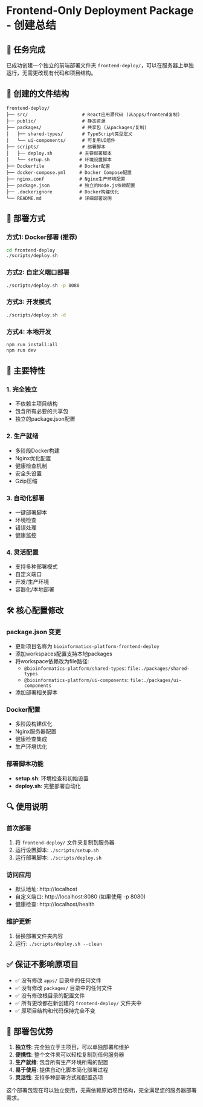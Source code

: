 # Frontend-Only Deployment Package - 创建总结

## 🎯 任务完成

已成功创建一个独立的前端部署文件夹 `frontend-deploy/`，可以在服务器上单独运行，无需更改现有代码和项目结构。

## 📁 创建的文件结构

```
frontend-deploy/
├── src/                    # React应用源代码 (从apps/frontend复制)
├── public/                 # 静态资源
├── packages/               # 共享包 (从packages/复制)
│   ├── shared-types/       # TypeScript类型定义
│   └── ui-components/      # 可复用UI组件
├── scripts/                # 部署脚本
│   ├── deploy.sh          # 主要部署脚本
│   └── setup.sh           # 环境设置脚本
├── Dockerfile             # Docker配置
├── docker-compose.yml     # Docker Compose配置
├── nginx.conf             # Nginx生产环境配置
├── package.json           # 独立的Node.js依赖配置
├── .dockerignore          # Docker构建优化
└── README.md              # 详细部署说明
```

## 🚀 部署方式

### 方式1: Docker部署 (推荐)
```bash
cd frontend-deploy
./scripts/deploy.sh
```

### 方式2: 自定义端口部署
```bash
./scripts/deploy.sh -p 8080
```

### 方式3: 开发模式
```bash
./scripts/deploy.sh -d
```

### 方式4: 本地开发
```bash
npm run install:all
npm run dev
```

## 🔧 主要特性

### 1. 完全独立
- 不依赖主项目结构
- 包含所有必要的共享包
- 独立的package.json配置

### 2. 生产就绪
- 多阶段Docker构建
- Nginx优化配置
- 健康检查机制
- 安全头设置
- Gzip压缩

### 3. 自动化部署
- 一键部署脚本
- 环境检查
- 错误处理
- 健康监控

### 4. 灵活配置
- 支持多种部署模式
- 自定义端口
- 开发/生产环境
- 容器化/本地部署

## 🛠️ 核心配置修改

### package.json 变更
- 更新项目名称为 `bioinformatics-platform-frontend-deploy`
- 添加workspaces配置支持本地packages
- 将workspace依赖改为file路径:
  - `@bioinformatics-platform/shared-types`: `file:./packages/shared-types`
  - `@bioinformatics-platform/ui-components`: `file:./packages/ui-components`
- 添加部署相关脚本

### Docker配置
- 多阶段构建优化
- Nginx服务器配置
- 健康检查集成
- 生产环境优化

### 部署脚本功能
- **setup.sh**: 环境检查和初始设置
- **deploy.sh**: 完整部署自动化

## 🔍 使用说明

### 首次部署
1. 将 `frontend-deploy/` 文件夹复制到服务器
2. 运行设置脚本: `./scripts/setup.sh`
3. 运行部署脚本: `./scripts/deploy.sh`

### 访问应用
- 默认地址: http://localhost
- 自定义端口: http://localhost:8080 (如果使用 -p 8080)
- 健康检查: http://localhost/health

### 维护更新
1. 替换部署文件夹内容
2. 运行: `./scripts/deploy.sh --clean`

## ✅ 保证不影响原项目

- ✅ 没有修改 `apps/` 目录中的任何文件
- ✅ 没有修改 `packages/` 目录中的任何文件  
- ✅ 没有修改根目录的配置文件
- ✅ 所有更改都在新创建的 `frontend-deploy/` 文件夹中
- ✅ 原项目结构和代码保持完全不变

## 🎉 部署包优势

1. **独立性**: 完全独立于主项目，可以单独部署和维护
2. **便携性**: 整个文件夹可以轻松复制到任何服务器
3. **生产就绪**: 包含所有生产环境所需的配置
4. **易于使用**: 提供自动化脚本简化部署过程
5. **灵活性**: 支持多种部署方式和配置选项

这个部署包现在可以独立使用，无需依赖原始项目结构，完全满足您的服务器部署需求。